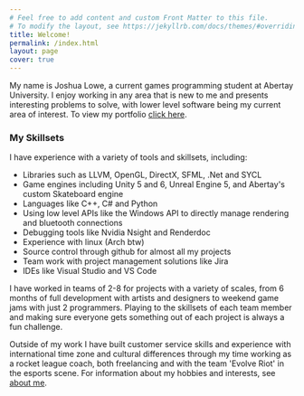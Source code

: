 ```yaml
---
# Feel free to add content and custom Front Matter to this file.
# To modify the layout, see https://jekyllrb.com/docs/themes/#overriding-theme-defaults
title: Welcome!
permalink: /index.html
layout: page
cover: true
---
```


My name is Joshua Lowe, a current games programming student at Abertay University. I enjoy working in any area that is new to me and presents interesting problems to solve, with lower level software  being my current area of interest. To view my portfolio [click here](portfolio/).
### My Skillsets

I have experience with a variety of tools and skillsets, including:
- Libraries such as LLVM, OpenGL, DirectX, SFML, .Net and SYCL
- Game engines including Unity 5 and 6, Unreal Engine 5, and Abertay's custom Skateboard engine
- Languages like C++, C# and Python
- Using low level APIs like the Windows API to directly manage rendering and bluetooth connections
- Debugging tools like Nvidia Nsight and Renderdoc
- Experience with linux (Arch btw)
- Source control through github for almost all my projects
- Team work with project management solutions like Jira 
- IDEs like Visual Studio and VS Code

I have worked in teams of 2-8 for projects with a variety of scales, from 6 months of full development with artists and designers to weekend game jams with just 2 programmers. Playing to the skillsets of each team member and making sure everyone gets something out of each project is always a fun challenge. 

Outside of my work I have built customer service skills and experience with international time zone and cultural differences through my time working as a rocket league coach, both freelancing and with the team 'Evolve Riot' in the esports scene. For information about my hobbies and interests, see [about me](about/).